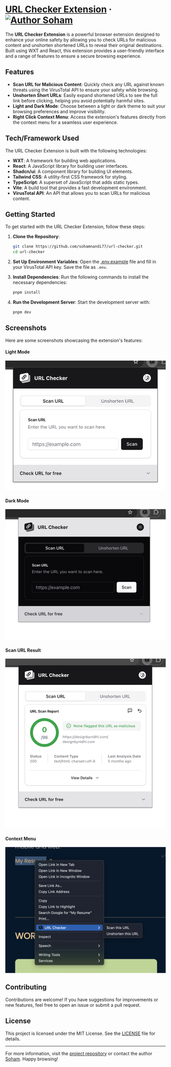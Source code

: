 # [URL Checker Extension](https://github.com/sohamnandi77/url-checker) &middot; [![Author Soham](https://img.shields.io/badge/Author-Soham-%3C%3E)](https://www.sohamnandi.com)

The **URL Checker Extension** is a powerful browser extension designed to enhance your online safety by allowing you to check URLs for malicious content and unshorten shortened URLs to reveal their original destinations. Built using WXT and React, this extension provides a user-friendly interface and a range of features to ensure a secure browsing experience.

## Features

- **Scan URL for Malicious Content**: Quickly check any URL against known threats using the VirusTotal API to ensure your safety while browsing.
- **Unshorten Short URLs**: Easily expand shortened URLs to see the full link before clicking, helping you avoid potentially harmful sites.
- **Light and Dark Mode**: Choose between a light or dark theme to suit your browsing preferences and improve visibility.
- **Right Click Context Menu**: Access the extension's features directly from the context menu for a seamless user experience.

## Tech/Framework Used

The URL Checker Extension is built with the following technologies:

- **WXT**: A framework for building web applications.
- **React**: A JavaScript library for building user interfaces.
- **Shadcn/ui**: A component library for building UI elements.
- **Tailwind CSS**: A utility-first CSS framework for styling.
- **TypeScript**: A superset of JavaScript that adds static types.
- **Vite**: A build tool that provides a fast development environment.
- **VirusTotal API**: An API that allows you to scan URLs for malicious content.

## Getting Started

To get started with the URL Checker Extension, follow these steps:

1. **Clone the Repository**:

   ```bash
   git clone https://github.com/sohamnandi77/url-checker.git
   cd url-checker
   ```

2. **Set Up Environment Variables**:
   Open the [.env.example](/.env.example) file and fill in your VirusTotal API key. Save the file as `.env`.

3. **Install Dependencies**:
   Run the following commands to install the necessary dependencies:

   ```bash
   pnpm install
   ```

4. **Run the Development Server**:
   Start the development server with:
   ```bash
   pnpm dev
   ```

## Screenshots

Here are some screenshots showcasing the extension's features:

#### Light Mode

![Light mode](/screenshots/screenshot-1.png)

#### Dark Mode

![Dark mode](/screenshots/screenshot-2.png)

#### Scan URL Result

![Scan URL result](/screenshots/screenshot-3.png)

#### Context Menu

![Context menu](/screenshots/screenshot-4.png)

## Contributing

Contributions are welcome! If you have suggestions for improvements or new features, feel free to open an issue or submit a pull request.

## License

This project is licensed under the MIT License. See the [LICENSE](LICENSE) file for details.

---

For more information, visit the [project repository](https://github.com/sohamnandi77/url-checker) or contact the author [Soham](https://www.sohamnandi.com). Happy browsing!
